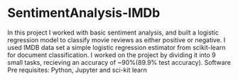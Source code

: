 # SentimentAnalysis-IMDb
 
 In this project I worked with basic sentiment analysis, and built a logistic regression model to classify movie reviews as either positive or negative. I used IMDB data set a simple logistic regression estimator from scikit-learn for document classification. I worked on the project by dividing it into 9 small tasks, recieving an accuracy of ~90%(89.9% test accuracy).
Software Pre requisites: Python, Jupyter and sci-kit learn

